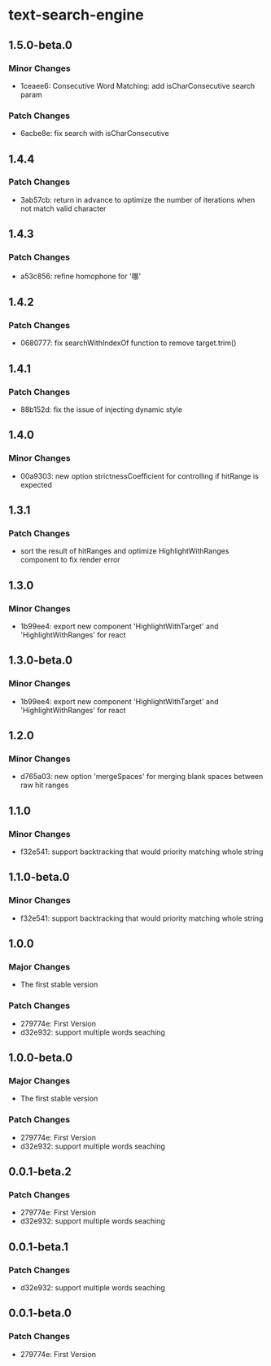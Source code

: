 # text-search-engine

## 1.5.0-beta.0

### Minor Changes

- 1ceaee6: Consecutive Word Matching: add isCharConsecutive search param

### Patch Changes

- 6acbe8e: fix search with isCharConsecutive

## 1.4.4

### Patch Changes

- 3ab57cb: return in advance to optimize the number of iterations when not match valid character

## 1.4.3

### Patch Changes

- a53c856: refine homophone for '哪'

## 1.4.2

### Patch Changes

- 0680777: fix searchWithIndexOf function to remove target.trim()

## 1.4.1

### Patch Changes

- 88b152d: fix the issue of injecting dynamic style

## 1.4.0

### Minor Changes

- 00a9303: new option strictnessCoefficient for controlling if hitRange is expected

## 1.3.1

### Patch Changes

- sort the result of hitRanges and optimize HighlightWithRanges component to fix render error

## 1.3.0

### Minor Changes

- 1b99ee4: export new component 'HighlightWithTarget' and 'HighlightWithRanges' for react

## 1.3.0-beta.0

### Minor Changes

- 1b99ee4: export new component 'HighlightWithTarget' and 'HighlightWithRanges' for react

## 1.2.0

### Minor Changes

- d765a03: new option 'mergeSpaces' for merging blank spaces between raw hit ranges

## 1.1.0

### Minor Changes

- f32e541: support backtracking that would priority matching whole string

## 1.1.0-beta.0

### Minor Changes

- f32e541: support backtracking that would priority matching whole string

## 1.0.0

### Major Changes

- The first stable version

### Patch Changes

- 279774e: First Version
- d32e932: support multiple words seaching

## 1.0.0-beta.0

### Major Changes

- The first stable version

### Patch Changes

- 279774e: First Version
- d32e932: support multiple words seaching

## 0.0.1-beta.2

### Patch Changes

- 279774e: First Version
- d32e932: support multiple words seaching

## 0.0.1-beta.1

### Patch Changes

- d32e932: support multiple words seaching

## 0.0.1-beta.0

### Patch Changes

- 279774e: First Version
